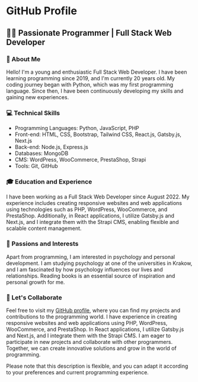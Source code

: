 # GitHub Profile

## 👨‍💻 Passionate Programmer | Full Stack Web Developer

### 🌟 About Me
Hello! I'm a young and enthusiastic Full Stack Web Developer. I have been learning programming since 2019, and I'm currently 20 years old. My coding journey began with Python, which was my first programming language. Since then, I have been continuously developing my skills and gaining new experiences.

### 💻 Technical Skills
- Programming Languages: Python, JavaScript, PHP
- Front-end: HTML, CSS, Bootstrap, Tailwind CSS, React.js, Gatsby.js, Next.js
- Back-end: Node.js, Express.js
- Databases: MongoDB
- CMS: WordPress, WooCommerce, PrestaShop, Strapi
- Tools: Git, GitHub

### 🎓 Education and Experience
I have been working as a Full Stack Web Developer since August 2022. My experience includes creating responsive websites and web applications using technologies such as PHP, WordPress, WooCommerce, and PrestaShop. Additionally, in React applications, I utilize Gatsby.js and Next.js, and I integrate them with the Strapi CMS, enabling flexible and scalable content management.

### 🧠 Passions and Interests
Apart from programming, I am interested in psychology and personal development. I am studying psychology at one of the universities in Krakow, and I am fascinated by how psychology influences our lives and relationships. Reading books is an essential source of inspiration and personal growth for me.

### 🚀 Let's Collaborate
Feel free to visit my [GitHub profile](https://github.com/Klaudiusz16/), where you can find my projects and contributions to the programming world. I have experience in creating responsive websites and web applications using PHP, WordPress, WooCommerce, and PrestaShop. In React applications, I utilize Gatsby.js and Next.js, and I integrate them with the Strapi CMS. I am eager to participate in new projects and collaborate with other programmers. Together, we can create innovative solutions and grow in the world of programming.

Please note that this description is flexible, and you can adapt it according to your preferences and current programming experience.

